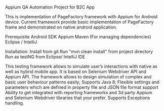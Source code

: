 Appium QA Automation Project for B2C App

This is implementation of PageFactory framework with Appium for Android device.
Current framework provide basic implementation of PageFactory frame and demonstrated on native android application.

Prerequisite
Android SDK
Appium
Maven (For managing dependencies)
Eclipse / IntelliJ

Installation:
Install from git
Run "mvn clean install" from project directory
Run as testNG from Eclipse/ IntelliJ IDE

 This testing framework allows to simulate user’s interactions with native as well as hybrid mobile app.
 It is based on Selenium Webdriver API and Appium API.
 The framework allows to design simulation of complex and basic user behaviour patterns easily;
 Supports Java 8;
 Flexible settings and parameters which are defined in property file and JSON file format support
 Ability to get integrated with reporting frameworks and 3d party Appium and Selenium Webdriver libraries that your prefer.
 Supports Exceptions handling.